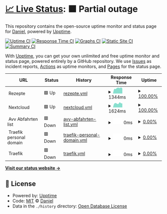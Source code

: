 # [📈 Live Status](https://gloriousDan.github.io/Homelab-uptime): <!--live status--> **🟧 Partial outage**

This repository contains the open-source uptime monitor and status page for [Daniel](https://gloriousDan.github.io/Homelab-uptime), powered by [Upptime](https://github.com/upptime/upptime).

[![Uptime CI](https://github.com/gloriousDan/Homelab-uptime/workflows/Uptime%20CI/badge.svg)](https://github.com/gloriousDan/Homelab-uptime/actions?query=workflow%3A%22Uptime+CI%22)
[![Response Time CI](https://github.com/gloriousDan/Homelab-uptime/workflows/Response%20Time%20CI/badge.svg)](https://github.com/gloriousDan/Homelab-uptime/actions?query=workflow%3A%22Response+Time+CI%22)
[![Graphs CI](https://github.com/gloriousDan/Homelab-uptime/workflows/Graphs%20CI/badge.svg)](https://github.com/gloriousDan/Homelab-uptime/actions?query=workflow%3A%22Graphs+CI%22)
[![Static Site CI](https://github.com/gloriousDan/Homelab-uptime/workflows/Static%20Site%20CI/badge.svg)](https://github.com/gloriousDan/Homelab-uptime/actions?query=workflow%3A%22Static+Site+CI%22)
[![Summary CI](https://github.com/gloriousDan/Homelab-uptime/workflows/Summary%20CI/badge.svg)](https://github.com/gloriousDan/Homelab-uptime/actions?query=workflow%3A%22Summary+CI%22)

With [Upptime](https://upptime.js.org), you can get your own unlimited and free uptime monitor and status page, powered entirely by a GitHub repository. We use [Issues](https://github.com/gloriousDan/Homelab-uptime/issues) as incident reports, [Actions](https://github.com/gloriousDan/Homelab-uptime/actions) as uptime monitors, and [Pages](https://gloriousDan.github.io/Homelab-uptime) for the status page.

<!--start: status pages-->
<!-- This summary is generated by Upptime (https://github.com/upptime/upptime) -->
<!-- Do not edit this manually, your changes will be overwritten -->
<!-- prettier-ignore -->
| URL | Status | History | Response Time | Uptime |
| --- | ------ | ------- | ------------- | ------ |
| <img alt="" src="https://icons.duckduckgo.com/ip3/null.ico" height="13"> Rezepte | 🟩 Up | [rezepte.yml](https://github.com/gloriousDan/Homelab-uptime/commits/HEAD/history/rezepte.yml) | <details><summary><img alt="Response time graph" src="./graphs/rezepte/response-time-week.png" height="20"> 1344ms</summary><br><a href="https://gloriousDan.github.io/Homelab-uptime/history/rezepte"><img alt="Response time 1231" src="https://img.shields.io/endpoint?url=https%3A%2F%2Fraw.githubusercontent.com%2FgloriousDan%2FHomelab-uptime%2FHEAD%2Fapi%2Frezepte%2Fresponse-time.json"></a><br><a href="https://gloriousDan.github.io/Homelab-uptime/history/rezepte"><img alt="24-hour response time 1158" src="https://img.shields.io/endpoint?url=https%3A%2F%2Fraw.githubusercontent.com%2FgloriousDan%2FHomelab-uptime%2FHEAD%2Fapi%2Frezepte%2Fresponse-time-day.json"></a><br><a href="https://gloriousDan.github.io/Homelab-uptime/history/rezepte"><img alt="7-day response time 1344" src="https://img.shields.io/endpoint?url=https%3A%2F%2Fraw.githubusercontent.com%2FgloriousDan%2FHomelab-uptime%2FHEAD%2Fapi%2Frezepte%2Fresponse-time-week.json"></a><br><a href="https://gloriousDan.github.io/Homelab-uptime/history/rezepte"><img alt="30-day response time 1410" src="https://img.shields.io/endpoint?url=https%3A%2F%2Fraw.githubusercontent.com%2FgloriousDan%2FHomelab-uptime%2FHEAD%2Fapi%2Frezepte%2Fresponse-time-month.json"></a><br><a href="https://gloriousDan.github.io/Homelab-uptime/history/rezepte"><img alt="1-year response time 1279" src="https://img.shields.io/endpoint?url=https%3A%2F%2Fraw.githubusercontent.com%2FgloriousDan%2FHomelab-uptime%2FHEAD%2Fapi%2Frezepte%2Fresponse-time-year.json"></a></details> | <details><summary><a href="https://gloriousDan.github.io/Homelab-uptime/history/rezepte">100.00%</a></summary><a href="https://gloriousDan.github.io/Homelab-uptime/history/rezepte"><img alt="All-time uptime 97.81%" src="https://img.shields.io/endpoint?url=https%3A%2F%2Fraw.githubusercontent.com%2FgloriousDan%2FHomelab-uptime%2FHEAD%2Fapi%2Frezepte%2Fuptime.json"></a><br><a href="https://gloriousDan.github.io/Homelab-uptime/history/rezepte"><img alt="24-hour uptime 100.00%" src="https://img.shields.io/endpoint?url=https%3A%2F%2Fraw.githubusercontent.com%2FgloriousDan%2FHomelab-uptime%2FHEAD%2Fapi%2Frezepte%2Fuptime-day.json"></a><br><a href="https://gloriousDan.github.io/Homelab-uptime/history/rezepte"><img alt="7-day uptime 100.00%" src="https://img.shields.io/endpoint?url=https%3A%2F%2Fraw.githubusercontent.com%2FgloriousDan%2FHomelab-uptime%2FHEAD%2Fapi%2Frezepte%2Fuptime-week.json"></a><br><a href="https://gloriousDan.github.io/Homelab-uptime/history/rezepte"><img alt="30-day uptime 100.00%" src="https://img.shields.io/endpoint?url=https%3A%2F%2Fraw.githubusercontent.com%2FgloriousDan%2FHomelab-uptime%2FHEAD%2Fapi%2Frezepte%2Fuptime-month.json"></a><br><a href="https://gloriousDan.github.io/Homelab-uptime/history/rezepte"><img alt="1-year uptime 99.55%" src="https://img.shields.io/endpoint?url=https%3A%2F%2Fraw.githubusercontent.com%2FgloriousDan%2FHomelab-uptime%2FHEAD%2Fapi%2Frezepte%2Fuptime-year.json"></a></details>
| <img alt="" src="https://icons.duckduckgo.com/ip3/null.ico" height="13"> Nextcloud | 🟩 Up | [nextcloud.yml](https://github.com/gloriousDan/Homelab-uptime/commits/HEAD/history/nextcloud.yml) | <details><summary><img alt="Response time graph" src="./graphs/nextcloud/response-time-week.png" height="20"> 1624ms</summary><br><a href="https://gloriousDan.github.io/Homelab-uptime/history/nextcloud"><img alt="Response time 1466" src="https://img.shields.io/endpoint?url=https%3A%2F%2Fraw.githubusercontent.com%2FgloriousDan%2FHomelab-uptime%2FHEAD%2Fapi%2Fnextcloud%2Fresponse-time.json"></a><br><a href="https://gloriousDan.github.io/Homelab-uptime/history/nextcloud"><img alt="24-hour response time 1531" src="https://img.shields.io/endpoint?url=https%3A%2F%2Fraw.githubusercontent.com%2FgloriousDan%2FHomelab-uptime%2FHEAD%2Fapi%2Fnextcloud%2Fresponse-time-day.json"></a><br><a href="https://gloriousDan.github.io/Homelab-uptime/history/nextcloud"><img alt="7-day response time 1624" src="https://img.shields.io/endpoint?url=https%3A%2F%2Fraw.githubusercontent.com%2FgloriousDan%2FHomelab-uptime%2FHEAD%2Fapi%2Fnextcloud%2Fresponse-time-week.json"></a><br><a href="https://gloriousDan.github.io/Homelab-uptime/history/nextcloud"><img alt="30-day response time 1705" src="https://img.shields.io/endpoint?url=https%3A%2F%2Fraw.githubusercontent.com%2FgloriousDan%2FHomelab-uptime%2FHEAD%2Fapi%2Fnextcloud%2Fresponse-time-month.json"></a><br><a href="https://gloriousDan.github.io/Homelab-uptime/history/nextcloud"><img alt="1-year response time 1507" src="https://img.shields.io/endpoint?url=https%3A%2F%2Fraw.githubusercontent.com%2FgloriousDan%2FHomelab-uptime%2FHEAD%2Fapi%2Fnextcloud%2Fresponse-time-year.json"></a></details> | <details><summary><a href="https://gloriousDan.github.io/Homelab-uptime/history/nextcloud">100.00%</a></summary><a href="https://gloriousDan.github.io/Homelab-uptime/history/nextcloud"><img alt="All-time uptime 97.15%" src="https://img.shields.io/endpoint?url=https%3A%2F%2Fraw.githubusercontent.com%2FgloriousDan%2FHomelab-uptime%2FHEAD%2Fapi%2Fnextcloud%2Fuptime.json"></a><br><a href="https://gloriousDan.github.io/Homelab-uptime/history/nextcloud"><img alt="24-hour uptime 100.00%" src="https://img.shields.io/endpoint?url=https%3A%2F%2Fraw.githubusercontent.com%2FgloriousDan%2FHomelab-uptime%2FHEAD%2Fapi%2Fnextcloud%2Fuptime-day.json"></a><br><a href="https://gloriousDan.github.io/Homelab-uptime/history/nextcloud"><img alt="7-day uptime 100.00%" src="https://img.shields.io/endpoint?url=https%3A%2F%2Fraw.githubusercontent.com%2FgloriousDan%2FHomelab-uptime%2FHEAD%2Fapi%2Fnextcloud%2Fuptime-week.json"></a><br><a href="https://gloriousDan.github.io/Homelab-uptime/history/nextcloud"><img alt="30-day uptime 100.00%" src="https://img.shields.io/endpoint?url=https%3A%2F%2Fraw.githubusercontent.com%2FgloriousDan%2FHomelab-uptime%2FHEAD%2Fapi%2Fnextcloud%2Fuptime-month.json"></a><br><a href="https://gloriousDan.github.io/Homelab-uptime/history/nextcloud"><img alt="1-year uptime 98.58%" src="https://img.shields.io/endpoint?url=https%3A%2F%2Fraw.githubusercontent.com%2FgloriousDan%2FHomelab-uptime%2FHEAD%2Fapi%2Fnextcloud%2Fuptime-year.json"></a></details>
| <img alt="" src="https://icons.duckduckgo.com/ip3/null.ico" height="13"> Avv Abfahrten list | 🟥 Down | [avv-abfahrten-list.yml](https://github.com/gloriousDan/Homelab-uptime/commits/HEAD/history/avv-abfahrten-list.yml) | <details><summary><img alt="Response time graph" src="./graphs/avv-abfahrten-list/response-time-week.png" height="20"> 0ms</summary><br><a href="https://gloriousDan.github.io/Homelab-uptime/history/avv-abfahrten-list"><img alt="Response time 923" src="https://img.shields.io/endpoint?url=https%3A%2F%2Fraw.githubusercontent.com%2FgloriousDan%2FHomelab-uptime%2FHEAD%2Fapi%2Favv-abfahrten-list%2Fresponse-time.json"></a><br><a href="https://gloriousDan.github.io/Homelab-uptime/history/avv-abfahrten-list"><img alt="24-hour response time 0" src="https://img.shields.io/endpoint?url=https%3A%2F%2Fraw.githubusercontent.com%2FgloriousDan%2FHomelab-uptime%2FHEAD%2Fapi%2Favv-abfahrten-list%2Fresponse-time-day.json"></a><br><a href="https://gloriousDan.github.io/Homelab-uptime/history/avv-abfahrten-list"><img alt="7-day response time 0" src="https://img.shields.io/endpoint?url=https%3A%2F%2Fraw.githubusercontent.com%2FgloriousDan%2FHomelab-uptime%2FHEAD%2Fapi%2Favv-abfahrten-list%2Fresponse-time-week.json"></a><br><a href="https://gloriousDan.github.io/Homelab-uptime/history/avv-abfahrten-list"><img alt="30-day response time 0" src="https://img.shields.io/endpoint?url=https%3A%2F%2Fraw.githubusercontent.com%2FgloriousDan%2FHomelab-uptime%2FHEAD%2Fapi%2Favv-abfahrten-list%2Fresponse-time-month.json"></a><br><a href="https://gloriousDan.github.io/Homelab-uptime/history/avv-abfahrten-list"><img alt="1-year response time 963" src="https://img.shields.io/endpoint?url=https%3A%2F%2Fraw.githubusercontent.com%2FgloriousDan%2FHomelab-uptime%2FHEAD%2Fapi%2Favv-abfahrten-list%2Fresponse-time-year.json"></a></details> | <details><summary><a href="https://gloriousDan.github.io/Homelab-uptime/history/avv-abfahrten-list">0.00%</a></summary><a href="https://gloriousDan.github.io/Homelab-uptime/history/avv-abfahrten-list"><img alt="All-time uptime 88.59%" src="https://img.shields.io/endpoint?url=https%3A%2F%2Fraw.githubusercontent.com%2FgloriousDan%2FHomelab-uptime%2FHEAD%2Fapi%2Favv-abfahrten-list%2Fuptime.json"></a><br><a href="https://gloriousDan.github.io/Homelab-uptime/history/avv-abfahrten-list"><img alt="24-hour uptime 0.00%" src="https://img.shields.io/endpoint?url=https%3A%2F%2Fraw.githubusercontent.com%2FgloriousDan%2FHomelab-uptime%2FHEAD%2Fapi%2Favv-abfahrten-list%2Fuptime-day.json"></a><br><a href="https://gloriousDan.github.io/Homelab-uptime/history/avv-abfahrten-list"><img alt="7-day uptime 0.00%" src="https://img.shields.io/endpoint?url=https%3A%2F%2Fraw.githubusercontent.com%2FgloriousDan%2FHomelab-uptime%2FHEAD%2Fapi%2Favv-abfahrten-list%2Fuptime-week.json"></a><br><a href="https://gloriousDan.github.io/Homelab-uptime/history/avv-abfahrten-list"><img alt="30-day uptime 4.67%" src="https://img.shields.io/endpoint?url=https%3A%2F%2Fraw.githubusercontent.com%2FgloriousDan%2FHomelab-uptime%2FHEAD%2Fapi%2Favv-abfahrten-list%2Fuptime-month.json"></a><br><a href="https://gloriousDan.github.io/Homelab-uptime/history/avv-abfahrten-list"><img alt="1-year uptime 81.39%" src="https://img.shields.io/endpoint?url=https%3A%2F%2Fraw.githubusercontent.com%2FgloriousDan%2FHomelab-uptime%2FHEAD%2Fapi%2Favv-abfahrten-list%2Fuptime-year.json"></a></details>
| <img alt="" src="https://icons.duckduckgo.com/ip3/null.ico" height="13"> Traefik personal domain | 🟥 Down | [traefik-personal-domain.yml](https://github.com/gloriousDan/Homelab-uptime/commits/HEAD/history/traefik-personal-domain.yml) | <details><summary><img alt="Response time graph" src="./graphs/traefik-personal-domain/response-time-week.png" height="20"> 0ms</summary><br><a href="https://gloriousDan.github.io/Homelab-uptime/history/traefik-personal-domain"><img alt="Response time 871" src="https://img.shields.io/endpoint?url=https%3A%2F%2Fraw.githubusercontent.com%2FgloriousDan%2FHomelab-uptime%2FHEAD%2Fapi%2Ftraefik-personal-domain%2Fresponse-time.json"></a><br><a href="https://gloriousDan.github.io/Homelab-uptime/history/traefik-personal-domain"><img alt="24-hour response time 0" src="https://img.shields.io/endpoint?url=https%3A%2F%2Fraw.githubusercontent.com%2FgloriousDan%2FHomelab-uptime%2FHEAD%2Fapi%2Ftraefik-personal-domain%2Fresponse-time-day.json"></a><br><a href="https://gloriousDan.github.io/Homelab-uptime/history/traefik-personal-domain"><img alt="7-day response time 0" src="https://img.shields.io/endpoint?url=https%3A%2F%2Fraw.githubusercontent.com%2FgloriousDan%2FHomelab-uptime%2FHEAD%2Fapi%2Ftraefik-personal-domain%2Fresponse-time-week.json"></a><br><a href="https://gloriousDan.github.io/Homelab-uptime/history/traefik-personal-domain"><img alt="30-day response time 0" src="https://img.shields.io/endpoint?url=https%3A%2F%2Fraw.githubusercontent.com%2FgloriousDan%2FHomelab-uptime%2FHEAD%2Fapi%2Ftraefik-personal-domain%2Fresponse-time-month.json"></a><br><a href="https://gloriousDan.github.io/Homelab-uptime/history/traefik-personal-domain"><img alt="1-year response time 921" src="https://img.shields.io/endpoint?url=https%3A%2F%2Fraw.githubusercontent.com%2FgloriousDan%2FHomelab-uptime%2FHEAD%2Fapi%2Ftraefik-personal-domain%2Fresponse-time-year.json"></a></details> | <details><summary><a href="https://gloriousDan.github.io/Homelab-uptime/history/traefik-personal-domain">0.00%</a></summary><a href="https://gloriousDan.github.io/Homelab-uptime/history/traefik-personal-domain"><img alt="All-time uptime 84.92%" src="https://img.shields.io/endpoint?url=https%3A%2F%2Fraw.githubusercontent.com%2FgloriousDan%2FHomelab-uptime%2FHEAD%2Fapi%2Ftraefik-personal-domain%2Fuptime.json"></a><br><a href="https://gloriousDan.github.io/Homelab-uptime/history/traefik-personal-domain"><img alt="24-hour uptime 0.00%" src="https://img.shields.io/endpoint?url=https%3A%2F%2Fraw.githubusercontent.com%2FgloriousDan%2FHomelab-uptime%2FHEAD%2Fapi%2Ftraefik-personal-domain%2Fuptime-day.json"></a><br><a href="https://gloriousDan.github.io/Homelab-uptime/history/traefik-personal-domain"><img alt="7-day uptime 0.00%" src="https://img.shields.io/endpoint?url=https%3A%2F%2Fraw.githubusercontent.com%2FgloriousDan%2FHomelab-uptime%2FHEAD%2Fapi%2Ftraefik-personal-domain%2Fuptime-week.json"></a><br><a href="https://gloriousDan.github.io/Homelab-uptime/history/traefik-personal-domain"><img alt="30-day uptime 4.67%" src="https://img.shields.io/endpoint?url=https%3A%2F%2Fraw.githubusercontent.com%2FgloriousDan%2FHomelab-uptime%2FHEAD%2Fapi%2Ftraefik-personal-domain%2Fuptime-month.json"></a><br><a href="https://gloriousDan.github.io/Homelab-uptime/history/traefik-personal-domain"><img alt="1-year uptime 74.15%" src="https://img.shields.io/endpoint?url=https%3A%2F%2Fraw.githubusercontent.com%2FgloriousDan%2FHomelab-uptime%2FHEAD%2Fapi%2Ftraefik-personal-domain%2Fuptime-year.json"></a></details>
| <img alt="" src="https://icons.duckduckgo.com/ip3/null.ico" height="13"> Traefik | 🟥 Down | [traefik.yml](https://github.com/gloriousDan/Homelab-uptime/commits/HEAD/history/traefik.yml) | <details><summary><img alt="Response time graph" src="./graphs/traefik/response-time-week.png" height="20"> 0ms</summary><br><a href="https://gloriousDan.github.io/Homelab-uptime/history/traefik"><img alt="Response time 748" src="https://img.shields.io/endpoint?url=https%3A%2F%2Fraw.githubusercontent.com%2FgloriousDan%2FHomelab-uptime%2FHEAD%2Fapi%2Ftraefik%2Fresponse-time.json"></a><br><a href="https://gloriousDan.github.io/Homelab-uptime/history/traefik"><img alt="24-hour response time 0" src="https://img.shields.io/endpoint?url=https%3A%2F%2Fraw.githubusercontent.com%2FgloriousDan%2FHomelab-uptime%2FHEAD%2Fapi%2Ftraefik%2Fresponse-time-day.json"></a><br><a href="https://gloriousDan.github.io/Homelab-uptime/history/traefik"><img alt="7-day response time 0" src="https://img.shields.io/endpoint?url=https%3A%2F%2Fraw.githubusercontent.com%2FgloriousDan%2FHomelab-uptime%2FHEAD%2Fapi%2Ftraefik%2Fresponse-time-week.json"></a><br><a href="https://gloriousDan.github.io/Homelab-uptime/history/traefik"><img alt="30-day response time 0" src="https://img.shields.io/endpoint?url=https%3A%2F%2Fraw.githubusercontent.com%2FgloriousDan%2FHomelab-uptime%2FHEAD%2Fapi%2Ftraefik%2Fresponse-time-month.json"></a><br><a href="https://gloriousDan.github.io/Homelab-uptime/history/traefik"><img alt="1-year response time 748" src="https://img.shields.io/endpoint?url=https%3A%2F%2Fraw.githubusercontent.com%2FgloriousDan%2FHomelab-uptime%2FHEAD%2Fapi%2Ftraefik%2Fresponse-time-year.json"></a></details> | <details><summary><a href="https://gloriousDan.github.io/Homelab-uptime/history/traefik">0.00%</a></summary><a href="https://gloriousDan.github.io/Homelab-uptime/history/traefik"><img alt="All-time uptime 84.92%" src="https://img.shields.io/endpoint?url=https%3A%2F%2Fraw.githubusercontent.com%2FgloriousDan%2FHomelab-uptime%2FHEAD%2Fapi%2Ftraefik%2Fuptime.json"></a><br><a href="https://gloriousDan.github.io/Homelab-uptime/history/traefik"><img alt="24-hour uptime 0.00%" src="https://img.shields.io/endpoint?url=https%3A%2F%2Fraw.githubusercontent.com%2FgloriousDan%2FHomelab-uptime%2FHEAD%2Fapi%2Ftraefik%2Fuptime-day.json"></a><br><a href="https://gloriousDan.github.io/Homelab-uptime/history/traefik"><img alt="7-day uptime 0.00%" src="https://img.shields.io/endpoint?url=https%3A%2F%2Fraw.githubusercontent.com%2FgloriousDan%2FHomelab-uptime%2FHEAD%2Fapi%2Ftraefik%2Fuptime-week.json"></a><br><a href="https://gloriousDan.github.io/Homelab-uptime/history/traefik"><img alt="30-day uptime 4.67%" src="https://img.shields.io/endpoint?url=https%3A%2F%2Fraw.githubusercontent.com%2FgloriousDan%2FHomelab-uptime%2FHEAD%2Fapi%2Ftraefik%2Fuptime-month.json"></a><br><a href="https://gloriousDan.github.io/Homelab-uptime/history/traefik"><img alt="1-year uptime 74.15%" src="https://img.shields.io/endpoint?url=https%3A%2F%2Fraw.githubusercontent.com%2FgloriousDan%2FHomelab-uptime%2FHEAD%2Fapi%2Ftraefik%2Fuptime-year.json"></a></details>

<!--end: status pages-->

[**Visit our status website →**](https://gloriousDan.github.io/Homelab-uptime)

## 📄 License

- Powered by: [Upptime](https://github.com/upptime/upptime)
- Code: [MIT](./LICENSE) © [Daniel](https://gloriousDan.github.io/Homelab-uptime)
- Data in the `./history` directory: [Open Database License](https://opendatacommons.org/licenses/odbl/1-0/)
